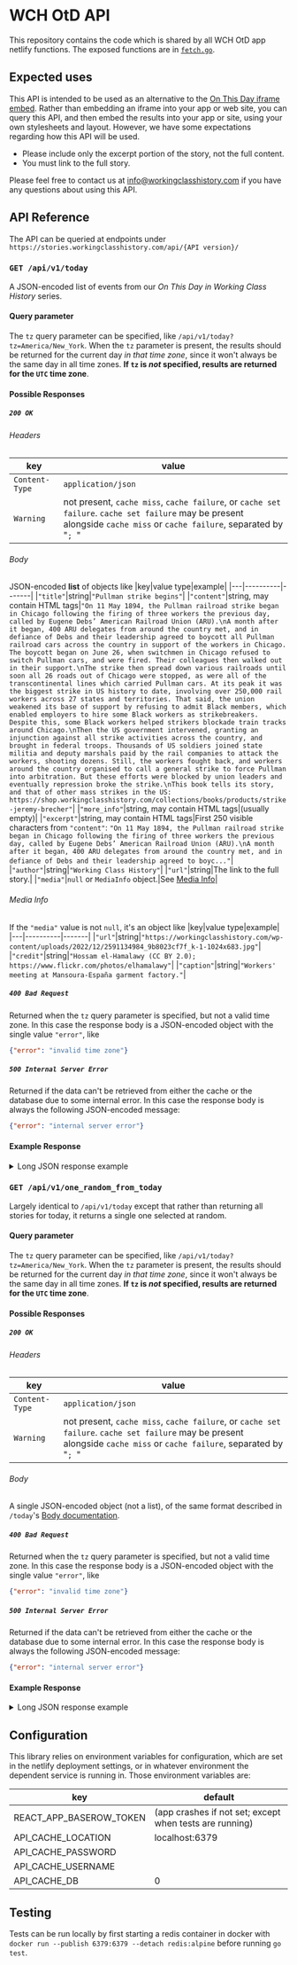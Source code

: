 # WCH OtD API
This repository contains the code which is shared by all WCH OtD app netlify
functions. The exposed functions are in [`fetch.go`](/fetch.go).

## Expected uses
This API is intended to be used as an alternative to the [On This Day iframe
embed](https://workingclasshistory.com/blog/embed-wch-on-this-day-in-history-to-your-website-easily/).
Rather than embedding an iframe into your app or web site, you can query this
API, and then embed the results into your app or site, using your own
stylesheets and layout. However, we have some expectations regarding how this
API will be used.

 - Please include only the excerpt portion of the story, not the full content.
 - You must link to the full story.

Please feel free to contact us at info@workingclasshistory.com if you have any
questions about using this API.

## API Reference
The API can be queried at endpoints under `https://stories.workingclasshistory.com/api/{API version}/`

### `GET /api/v1/today`
A JSON-encoded list of events from our _On This Day in Working Class History_ series.

#### Query parameter
The `tz` query parameter can be specified, like `/api/v1/today?tz=America/New_York`.
When the `tz` parameter is present, the results should be returned for the
current day _in that time zone_, since it won't always be the same day in all
time zones. **If `tz` is _not_ specified, results are returned for the `UTC` time zone**.

#### Possible Responses
##### `200 OK`
###### Headers
|key|value|
|---|-----|
|`Content-Type`|`application/json`|
|`Warning`|not present, `cache miss`, `cache failure`, or `cache set failure`. `cache set failure` may be present alongside `cache miss` or `cache failure`, separated by "`; `"|

###### Body
JSON-encoded **list** of objects like
|key|value type|example|
|---|----------|-------|
|`"title"`|string|`"Pullman strike begins"`|
|`"content"`|string, may contain HTML tags|`"On 11 May 1894, the Pullman railroad strike began in Chicago following the firing of three workers the previous day, called by Eugene Debs’ American Railroad Union (ARU).\nA month after it began, 400 ARU delegates from around the country met, and in defiance of Debs and their leadership agreed to boycott all Pullman railroad cars across the country in support of the workers in Chicago. The boycott began on June 26, when switchmen in Chicago refused to switch Pullman cars, and were fired. Their colleagues then walked out in their support.\nThe strike then spread down various railroads until soon all 26 roads out of Chicago were stopped, as were all of the transcontinental lines which carried Pullman cars. At its peak it was the biggest strike in US history to date, involving over 250,000 rail workers across 27 states and territories. That said, the union weakened its base of support by refusing to admit Black members, which enabled employers to hire some Black workers as strikebreakers. Despite this, some Black workers helped strikers blockade train tracks around Chicago.\nThen the US government intervened, granting an injunction against all strike activities across the country, and brought in federal troops. Thousands of US soldiers joined state militia and deputy marshals paid by the rail companies to attack the workers, shooting dozens. Still, the workers fought back, and workers around the country organised to call a general strike to force Pullman into arbitration. But these efforts were blocked by union leaders and eventually repression broke the strike.\nThis book tells its story, and that of other mass strikes in the US: https://shop.workingclasshistory.com/collections/books/products/strike-jeremy-brecher"`|
|`"more_info"`|string, may contain HTML tags|(usually empty)|
|`"excerpt"`|string, may contain HTML tags|First 250 visible characters from `"content"`: `"On 11 May 1894, the Pullman railroad strike began in Chicago following the firing of three workers the previous day, called by Eugene Debs’ American Railroad Union (ARU).\nA month after it began, 400 ARU delegates from around the country met, and in defiance of Debs and their leadership agreed to boyc..."`|
|`"author"`|string|`"Working Class History"`|
|`"url"`|string|The link to the full story.|
|`"media"`|`null` or `MediaInfo` object.|See [Media Info](#media-info)|

###### Media Info
If the `"media"` value is not `null`, it's an object like
|key|value type|example|
|---|----------|-------|
|`"url"`|string|`"https://workingclasshistory.com/wp-content/uploads/2022/12/2591134984_9b8023cf7f_k-1-1024x683.jpg"`|
|`"credit"`|string|`"Hossam el-Hamalawy (CC BY 2.0); https://www.flickr.com/photos/elhamalawy"`|
|`"caption"`|string|`"Workers' meeting at Mansoura-España garment factory."`|


##### `400 Bad Request`
Returned when the `tz` query parameter is specified, but not a valid time  zone.
In this case the response body is a JSON-encoded object with the single value `"error"`, like

```json
{"error": "invalid time zone"}
```

##### `500 Internal Server Error`
Returned if the data can't be retrieved from either the cache or the database due to some internal error. In this case the response body is always the following JSON-encoded message:
```json
{"error": "internal server error"}
```
#### Example Response
<details>
<summary>Long JSON response example</summary>

```json
[
  {
    "title": "Pullman strike begins",
    "content": "On 11 May 1894, the Pullman railroad strike began in Chicago following the firing of three workers the previous day, called by Eugene Debs’ American Railroad Union (ARU).\nA month after it began, 400 ARU delegates from around the country met, and in defiance of Debs and their leadership agreed to boycott all Pullman railroad cars across the country in support of the workers in Chicago. The boycott began on June 26, when switchmen in Chicago refused to switch Pullman cars, and were fired. Their colleagues then walked out in their support.\nThe strike then spread down various railroads until soon all 26 roads out of Chicago were stopped, as were all of the transcontinental lines which carried Pullman cars. At its peak it was the biggest strike in US history to date, involving over 250,000 rail workers across 27 states and territories. That said, the union weakened its base of support by refusing to admit Black members, which enabled employers to hire some Black workers as strikebreakers. Despite this, some Black workers helped strikers blockade train tracks around Chicago.\nThen the US government intervened, granting an injunction against all strike activities across the country, and brought in federal troops. Thousands of US soldiers joined state militia and deputy marshals paid by the rail companies to attack the workers, shooting dozens. Still, the workers fought back, and workers around the country organised to call a general strike to force Pullman into arbitration. But these efforts were blocked by union leaders and eventually repression broke the strike.\nThis book tells its story, and that of other mass strikes in the US: https://shop.workingclasshistory.com/collections/books/products/strike-jeremy-brecher",
    "more_info": "",
    "excerpt": "On 11 May 1894, the Pullman railroad strike began in Chicago following the firing of three workers the previous day, called by Eugene Debs’ American Railroad Union (ARU).\nA month after it began, 400 ARU delegates from around the country met, and in defiance of Debs and their leadership agreed to boyc...",
    "author": "Working Class History",
    "url": "https://stories.workingclasshistory.com/article/8336/pullman-strike-begins",
    "media": null
  },
  {
    "title": "Veracruz tenant prisoners freed",
    "content": "<p>On 11 May 1923, after months of agitation 150 mostly women rent strikers who had been jailed in the Mexican town of Veracruz the previous year were freed by the governor.</p> <p>The women had organised strikes in detention, and fought with prison guards, while workers outside threatened a general strike for their freedom.</p> <p>The tenants left the jail in groups of 10, the women wearing cream dresses and straw hats with red ribbons, while their supporters sang songs, shouted slogans and set off firecrackers. The group then paraded through the main streets of the city to the office of the renters' union, where they declared their commitment to continue their direct action against landlords.&nbsp;</p>",
    "more_info": "",
    "excerpt": "<p>On 11 May 1923, after months of agitation 150 mostly women rent strikers who had been jailed in the Mexican town of Veracruz the previous year were freed by the governor.</p> <p>The women had organised strikes in detention, and fought with prison guards, while workers outside threatened a general strike fo...</p>",
    "author": "Working Class History",
    "url": "https://stories.workingclasshistory.com/article/8337/veracruz-tenant-prisoners-freed",
    "media": null
  },
  {
    "title": "Police attack Latin Quarter",
    "content": "On 11 May 1968, French riot police began their assault  at 2:15 AM on Paris's Latin Quarter which had been occupied and barricaded by student protesters on the evening of May 10. Over the course of the night they eventually managed to evict the demonstrators, but the violence they employed against students and local residents provoked public anger and protests continued to grow.",
    "more_info": "",
    "excerpt": "On 11 May 1968, French riot police began their assault  at 2:15 AM on Paris's Latin Quarter which had been occupied and barricaded by student protesters on the evening of May 10. Over the course of the night they eventually managed to evict the demonstrators, but the violence they employed against stu...",
    "author": "Working Class History",
    "url": "https://stories.workingclasshistory.com/article/8338/police-attack-latin-quarter",
    "media": null
  },
  {
    "title": "Molaguero kidnapping",
    "content": "On 11 May 1972, a group called the Popular Revolutionary Organization 33 (OPR-33), the armed wing of the Uruguayan Anarchist Federation, kidnapped a shoe manufacturer named Sergio Molaguero whose workers were on strike. They received a ransom of $10 million, which they used to publicise internationally the crimes of the Uruguayan dictatorship. More info in this interesting pamphlet about the group: https://libcom.org/history/federacion-anarquista-uruguaya-fau-crisis-armed-struggle-dictatorship-1967-85",
    "more_info": "",
    "excerpt": "On 11 May 1972, a group called the Popular Revolutionary Organization 33 (OPR-33), the armed wing of the Uruguayan Anarchist Federation, kidnapped a shoe manufacturer named Sergio Molaguero whose workers were on strike. They received a ransom of $10 million, which they used to publicise interna...",
    "author": "Working Class History",
    "url": "https://stories.workingclasshistory.com/article/8339/molaguero-kidnapping",
    "media": null
  }
]
```
</details>

### `GET /api/v1/one_random_from_today`
Largely identical to `/api/v1/today` except that rather than returning all stories for today, it returns a single one selected at random.

#### Query parameter
The `tz` query parameter can be specified, like `/api/v1/today?tz=America/New_York`. When the `tz` parameter is present, the results should be returned for the current day _in that time zone_, since it won't always be the same day in all time zones. **If `tz` is _not_ specified, results are returned for the `UTC` time zone**.
#### Possible Responses
##### `200 OK`
###### Headers
|key|value|
|---|-----|
|`Content-Type`|`application/json`|
|`Warning`|not present, `cache miss`, `cache failure`, or `cache set failure`. `cache set failure` may be present alongside `cache miss` or `cache failure`, separated by "`; `"|

###### Body
A single JSON-encoded object (not a list), of the same format described in `/today`'s [Body documentation](#body).

##### `400 Bad Request`
Returned when the `tz` query parameter is specified, but not a valid time  zone.
In this case the response body is a JSON-encoded object with the single value `"error"`, like

```json
{"error": "invalid time zone"}
```

##### `500 Internal Server Error`
Returned if the data can't be retrieved from either the cache or the database due to some internal error. In this case the response body is always the following JSON-encoded message:
```json
{"error": "internal server error"}
```
#### Example Response
<details>
<summary>Long JSON response example</summary>

```json
{
  "title": "Ludlow Massacre",
  "content": "<p>On 20 April 1914, the Ludlow massacre took place when US troops opened fire with machine guns on a camp of striking miners and their families in Ludlow, Colorado.</p> <p>12,000 miners had gone out on strike the previous September against the Rockefeller family-owned Colorado Fuel and Iron Corporation (CF&amp;I) following the killing of an activist of the United Mine Workers of America (UMWA). They then demanded better safety at work, and to be paid in money, instead of company scrip (tokens which could only be redeemed in the company store).</p> <p>The Rockefellers evicted the striking miners and their families from their homes, and so they set up \"tent cities\" to live in collectively, which miners' wives helped run. Company thugs harassed strikers, and occasionally drove by camps riddling them with machine-gun fire, killing and injuring workers and their children.</p> <p>Eventually, the national guard was ordered to evict all the strike encampments, and the morning of April 20 they attacked the largest camp in Ludlow. They opened fire with machine guns on the tents of the workers and their families, who then returned fire. The main organiser of the camp, Louis Tikas, went to visit the officer in charge of the national guard to arrange a truce. But he was beaten to the ground then shot repeatedly in the back, killing him. That night, troops entered the camp and set fire to it, killing 11 children and two women, in addition to 13 other people who were killed in the fighting. The youngest victim was Elvira Valdez, aged just 3 months.</p> <p>Protests against the massacre broke out across the country, but the workers at CF&amp;I were defeated, and many of them were subsequently sacked and replaced with non-union miners. Over the course of the strike 66 people were killed, but no guardsmen or company thugs were prosecuted.</p>",
  "more_info": "",
  "excerpt": "<p>On 20 April 1914, the Ludlow massacre took place when US troops opened fire with machine guns on a camp of striking miners and their families in Ludlow, Colorado.</p> <p>12,000 miners had gone out on strike the previous September against the Rockefeller family-owned Colorado Fuel and Iron Corporation (CF...</p>",
  "author": "Working Class History",
  "url": "https://stories.workingclasshistory.com/article/9243/ludlow-massacre",
  "media":
  {
    "url": "https://workingclasshistory.com/wp-content/uploads/2023/02/04.20-x-Ludlow_striker_family_in_front_of_tent.jpg",
    "credit": "Denver Library/Wikimedia Commons",
    "caption": "Striking miners wives and children in the strikers' tent camp, 1914"
  }
}
```
</details>

## Configuration
This library relies on environment variables for configuration, which are set
in the netlify deployment settings, or in whatever environment the dependent
service is running in. Those environment variables are:

|key|default|
|---|-------|
|REACT_APP_BASEROW_TOKEN|(app crashes if not set; except when tests are running)|
|API_CACHE_LOCATION|localhost:6379|
|API_CACHE_PASSWORD||
|API_CACHE_USERNAME||
|API_CACHE_DB|0|

## Testing
Tests can be run locally by first starting a redis container in docker with
`docker run --publish 6379:6379 --detach redis:alpine` before running
`go test`.
